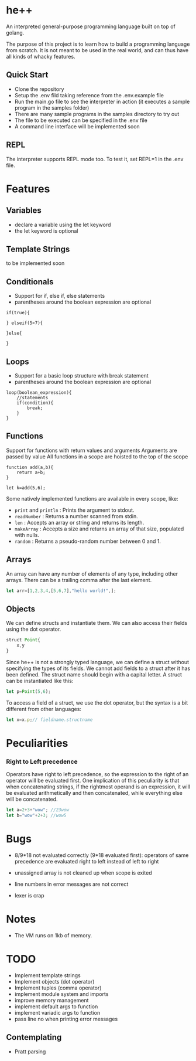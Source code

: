 # he++
An interpreted general-purpose programming language built on top of golang.

The purpose of this project is to learn how to build a programming language from scratch. It is not meant to be used in the real world, and can thus have all kinds of whacky features.


## Quick Start
* Clone the repository
* Setup the .env fild taking reference from the .env.example file
* Run the main.go file to see the interpreter in action (it executes a sample program in the samples folder)
* There are many sample programs in the samples directory to try out
* The file to be executed can be specified in the .env file
* A command line interface will be implemented soon

## REPL
The interpreter supports REPL mode too.
To test it, set REPL=1 in the .env file.

# Features

## Variables
* declare a variable using the let keyword
* the let keyword is optional

## Template Strings
to be implemented soon

## Conditionals
* Support for if, else if, else statements
* parentheses around the boolean expression are optional

```
if(true){

} elseif(5<7){

}else{
    
}
```

## Loops
* Support for a basic loop structure with break statement
* parentheses around the boolean expression are optional
```
loop(boolean_expression){
    //statements
    if(condition){
        break;
    }
}
```

## Functions
Support for functions with return values and arguments
Arguments are passed by value
All functions in a scope are hoisted to the top of the scope

```
function add(a,b){
    return a+b;
}

let k=add(5,6);
```
Some natively implemented functions are available in every scope, like:
* ```print``` and ```println``` : Prints the argument to stdout.
* ```readNumber``` : Returns a number scanned from stdin.
* ```len``` : Accepts an array or string and returns its length.
* ```makeArray``` : Accepts a size and returns an array of that size, populated with nulls.
* ```random``` : Returns a pseudo-random number between 0 and 1.

## Arrays
An array can have any number of elements of any type, including other arrays. There can be a trailing comma after the last element.
```js
let arr=[1,2,3,4,[5,6,7],"hello world!",];
```
## Objects
We can define structs and instantiate them. We can also access their fields using the dot operator.
```js
struct Point{
    x,y
}
```
Since he++ is not a strongly typed language, we can define a struct without specifying the types of its fields. We cannot add fields to a struct after it has been defined.
The struct name should begin with a capital letter.
A struct can be instantiated like this:
```js
let p=Point(5,6);
```
To access a field of a struct, we use the dot operator, but the syntax is a bit different from other languages:
```js
let x=x.p;// fieldname.structname
```

# Peculiarities

### Right to Left precedence
Operators have right to left precedence, so the expression to the right of an operator will be evaluated first.
One implication of this peculiarity is that when concatenating strings, if the rightmost operand is an expression, it will be evaluated arithmetically and then concatenated, while everything else will be concatenated.
```js
let a=2+3+"wow"; //23wow
let b="wow"+2+3; //wow5
```


# Bugs
 
* 8/9\*18 not evaluated correctly (9*18 evaluated first): 
operators of same precedence are evaluated right to left instead of left to right

* unassigned array is not cleaned up when scope is exited
* line numbers in error messages are not correct 
* lexer is crap



# Notes
* The VM runs on 1kb of memory.


# TODO
* Implement template strings
* Implement objects (dot operator)
* Implement tuples (comma operator)
* implement module system and imports
* improve memory management
* implement default args to function
* implement variadic args to function
* pass line no when printing error messages

## Contemplating
* Pratt parsing